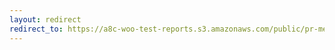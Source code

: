 ```yaml
---
layout: redirect
redirect_to: https://a8c-woo-test-reports.s3.amazonaws.com/public/pr-merge/44463/e2e/index.html
---
```

